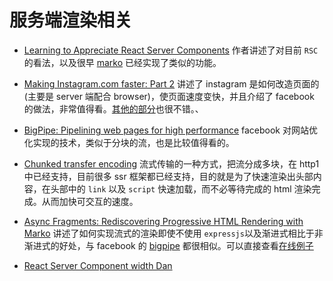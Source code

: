 # 服务端渲染相关

- [Learning to Appreciate React Server Components](https://dev.to/this-is-learning/learning-to-appreciate-react-server-components-49ka) 作者讲述了对目前 `RSC` 的看法，以及很早 [marko](https://markojs.com/) 已经实现了类似的功能。

- [Making Instagram.com faster: Part 2](https://instagram-engineering.com/making-instagram-com-faster-part-2-f350c8fba0d4) 讲述了 instagram 是如何改造页面的(主要是 server 端配合 browser)，使页面速度变快，并且介绍了 facebook 的做法，非常值得看。[其他的部分](https://medium.com/@mr_sharpoblunto)也很不错。、

- [BigPipe: Pipelining web pages for high performance](https://engineering.fb.com/2010/06/04/web/bigpipe-pipelining-web-pages-for-high-performance/) facebook 对网站优化实现的技术，类似于分块的流，也是比较值得看的。

- [Chunked transfer encoding](https://en.wikipedia.org/wiki/Chunked_transfer_encoding) 流式传输的一种方式，把流分成多块，在 http1 中已经支持，目前很多 ssr 框架都已经支持，目的就是为了快速渲染出头部内容，在头部中的 `link` 以及 `script` 快速加载，而不必等待完成的 html 渲染完成。从而加快可交互的速度。

- [Async Fragments: Rediscovering Progressive HTML Rendering with Marko](https://tech.ebayinc.com/engineering/async-fragments-rediscovering-progressive-html-rendering-with-marko/) 讲述了如何实现流式的渲染即使不使用 `expressjs`以及渐进式相比于非渐进式的好处，与 facebook 的 [bigpipe](https://engineering.fb.com/2010/06/04/web/bigpipe-pipelining-web-pages-for-high-performance/) 都很相似。可以直接查看[在线例子](https://marko-progressive-rendering.herokuapp.com/?renderMode=progressive-out-of-order&jsLocation=middle)

- [React Server Component width Dan](https://dev.to/swyx/an-annotated-guide-to-the-react-server-components-demo-2a83#2021-architecture-qampa-notes)
